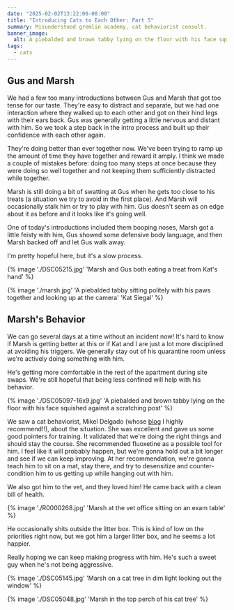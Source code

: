 ```yaml
---
date: "2025-02-02T13:22:00-08:00"
title: "Introducing Cats to Each Other: Part 5"
summary: Misunderstood gremlin academy, cat behaviorist consult.
banner_image:
  alt: A piebalded and brown tabby lying on the floor with his face squished against a scratching post
tags:
  - cats
---
```


## Gus and Marsh

We had a few too many introductions between Gus and Marsh that got too tense for our taste. They're easy to distract and separate, but we had one interaction where they walked up to each other and got on their hind legs with their ears back. Gus was generally getting a little nervous and distant with him. So we took a step back in the intro process and built up their confidence with each other again.

They're doing better than ever together now. We've been trying to ramp up the amount of time they have together and reward it amply. I think we made a couple of mistakes before: doing too many steps at once because they were doing so well together and not keeping them sufficiently distracted while together.

Marsh is still doing a bit of swatting at Gus when he gets too close to his treats (a situation we try to avoid in the first place). And Marsh will occasionally stalk him or try to play with him. Gus doesn't seem as on edge about it as before and it looks like it's going well.

One of today's introductions included them booping noses, Marsh got a little feisty with him, Gus showed some defensive body language, and then Marsh backed off and let Gus walk away.

I'm pretty hopeful here, but it's a slow process.

{% image './DSC05215.jpg' 'Marsh and Gus both eating a treat from Kat\'s hand' %}

{% image './marsh.jpg' 'A piebalded tabby sitting politely with his paws together and looking up at the camera' 'Kat Siegal' %}

## Marsh's Behavior

We can go several days at a time without an incident now! It's hard to know if Marsh is getting better at this or if Kat and I are just a lot more disciplined at avoiding his triggers. We generally stay out of his quarantine room unless we're actively doing something with him.

He's getting more comfortable in the rest of the apartment during site swaps. We're still hopeful that being less confined will help with his behavior.

{% image './DSC05097-16x9.jpg' 'A piebalded and brown tabby lying on the floor with his face squished against a scratching post' %}

We saw a cat behaviorist, Mikel Delgado (whose [blog](https://whatyourcatwants.com/) I highly recommend!!), about the situation. She was excellent and gave us some good pointers for training. It validated that we're doing the right things and should stay the course. She recommended fluoxetine as a possible tool for him. I feel like it will probably happen, but we're gonna hold out a bit longer and see if we can keep improving. At her recommendation, we're gonna teach him to sit on a mat, stay there, and try to desensitize and counter-condition him to us getting up while hanging out with him.

We also got him to the vet, and they loved him! He came back with a clean bill of health.

{% image './R0000268.jpg' 'Marsh at the vet office sitting on an exam table' %}

He occasionally shits outside the litter box. This is kind of low on the priorities right now, but we got him a larger litter box, and he seems a lot happier.

Really hoping we can keep making progress with him. He's such a sweet guy when he's not being aggressive.

{% image './DSC05145.jpg' 'Marsh on a cat tree in dim light looking out the window' %}

{% image './DSC05048.jpg' 'Marsh in the top perch of his cat tree' %}
